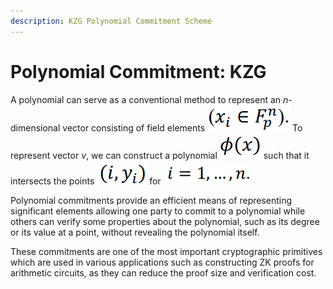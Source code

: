 ```yaml
---
description: KZG Polynomial Commitment Scheme
---
```


# Polynomial Commitment: KZG

A polynomial can serve as a conventional method to represent an _n_-dimensional vector consisting of field elements <img src="../../.gitbook/assets/image (19).png" alt="" data-size="line"> To represent vector _v_, we can construct a polynomial <img src="../../.gitbook/assets/image (20).png" alt="" data-size="line"> such that it intersects the points <img src="../../.gitbook/assets/image (22).png" alt="" data-size="line"> for <img src="../../.gitbook/assets/image (29).png" alt="" data-size="line">

Polynomial commitments provide an efficient means of representing significant elements allowing one party to commit to a polynomial while others can verify some properties about the polynomial, such as its degree or its value at a point, without revealing the polynomial itself.

These commitments are one of the most important cryptographic primitives which are used in various applications such as constructing ZK proofs for arithmetic circuits, as they can reduce the proof size and verification cost.

